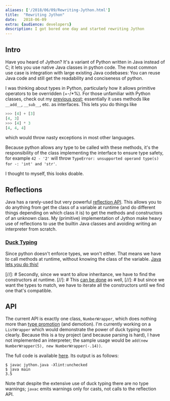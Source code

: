 ```yaml
---
aliases: ['/2018/06/09/Rewriting-Jython.html']
title:	"Rewriting Jython"
date:	2018-06-09
extra: {audience: developers}
description: I got bored one day and started rewriting Jython
---
```


## Intro
Have you heard of Jython? It's a variant of Python written in Java instead of C;
it lets you use native Java classes in python code.
The most common use case is integration with large existing Java codebases:
You can reuse Java code and still get the readability and conciseness of python.

I was thinking about types in Python, particularly how it allows
primitive operators to be overridden (+-/*%). For those unfamiliar with Python classes,
check out my [previous post](@/2018-03-03-Object-Oriented-Python.md);
essentially it uses methods like `__add__`, `__sub__`, etc. as interfaces.
This lets you do things like
```python
>>> [4] + [3]
[4, 3]
>>> [4] * 3
[4, 4, 4]
```
which would throw nasty exceptions in most other languages.

Because python allows any type to be called with these methods, it's the
responsibility of the class implementing the interface to ensure type safety,
for example `42 - '2'` will throw `TypeError: unsupported operand type(s) for -: 'int' and 'str'`.

I thought to myself, this looks doable.

## Reflections
Java has a rarely-used but very powerful [reflection API](https://docs.oracle.com/javase/tutorial/reflect/).
This allows you to do anything from get the class of a variable at runtime
(and do different things depending on which class it is)
to get the methods and constructors of an unknown class.
My (primitive) implementation of Jython make heavy use of reflections to use the
builtin Java classes and avoiding writing an interpreter from scratch.

### [Duck Typing](https://en.wikipedia.org/wiki/Duck_typing)
Since python doesn't enforce types, we won't either. That means we have to call
methods at runtime, without knowing the class of the variable.
[Java lets you do this!](https://docs.oracle.com/javase/8/docs/api/java/lang/Class.html#getMethods--)

[//]: # Secondly, since we want to allow inheritance, we have to find the constructors at runtime.
[//]: # This [can be done](https://docs.oracle.com/javase/8/docs/api/java/lang/Class.html#getConstructors--) as well,
[//]: # but since we want the types to match, we have to iterate all the constructors until we find one that's compatible.

## API
The current API is exactly one class, `NumberWrapper`, which does nothing more than
[type promotion](https://en.wikipedia.org/wiki/Type_conversion#Type_promotion) (and demotion).
I'm currently working on a `ListWrapper` which would demonstrate the power of
duck typing more clearly.
Because this is a toy project (and because parsing is hard), I have not implemented
an interpreter; the sample usage would be `add(new NumberWrapper(5), new NumberWrapper(-.14))`.

The full code is available [here](/assets/jython.java).
Its output is as follows:
```
$ javac jython.java -Xlint:unchecked
$ java main
3.5
```
Note that despite the extensive use of duck typing there are no type warnings;
`javac` emits warnings only for casts, not calls to the reflection API.
